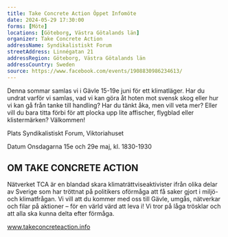 ```yaml
---
title: Take Concrete Action Öppet Infomöte
date: 2024-05-29 17:30:00
forms: [Möte]
locations: [Göteborg, Västra Götalands län]
organizer: Take Concrete Action
addressName: Syndikalistiskt Forum
streetAddress: Linnégatan 21
addressRegion: Göteborg, Västra Götalands län
addressCountry: Sweden
source: https://www.facebook.com/events/1908830986234613/
---
```

Denna sommar samlas vi i Gävle 15-19e juni för ett klimatläger. Har du undrat varför vi samlas, vad vi kan göra åt hoten mot svensk skog eller hur vi kan gå från tanke till handling? Har du tänkt åka, men vill veta mer? Eller vill du bara titta förbi för att plocka upp lite affischer, flygblad eller klistermärken? Välkommen! 

Plats Syndikalistiskt Forum, Viktoriahuset

Datum Onsdagarna 15e och 29e maj, kl. 1830-1930

## OM TAKE CONCRETE ACTION

Nätverket TCA är en blandad skara klimaträttviseaktivister ifrån olika delar av Sverige som har tröttnat på politikers oförmåga att få saker gjort i miljö- och klimatfrågan. Vi vill att du kommer med oss till Gävle, umgås, nätverkar och filar på aktioner – för en värld värd att leva i! Vi tror på låga trösklar och att alla ska kunna delta efter förmåga.

www.takeconcreteaction.info
